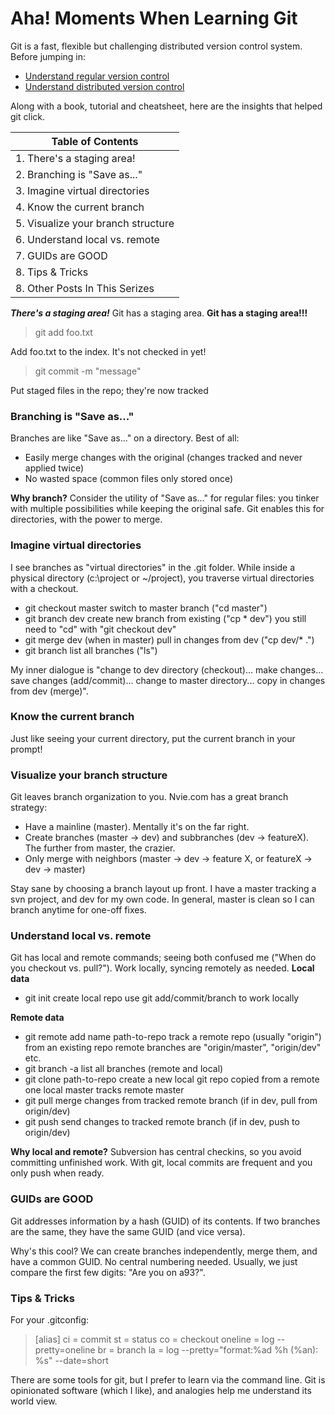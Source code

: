 # Aha! Moments When Learning Git

Git is a fast, flexible but challenging distributed version control system. Before jumping in:
* [Understand regular version control](https://betterexplained.com/articles/a-visual-guide-to-version-control/)
* [Understand distributed version control](https://betterexplained.com/articles/intro-to-distributed-version-control-illustrated/)

Along with a book, tutorial and cheatsheet, here are the insights that helped git click.

|Table of Contents        | 
| ------------- |
| 1. There's a staging area!   | 
| 2. Branching is "Save as..."     |
| 3. Imagine virtual directories | 
| 4. Know the current branch | 
| 5. Visualize your branch structure | 
| 6. Understand local vs. remote | 
| 7. GUIDs are GOOD | 
| 8. Tips & Tricks | 
| 8. Other Posts In This Serizes | 

**_There's a staging area!_**
Git has a staging area. **Git has a staging area!!!**
> git add foo.txt
  
Add foo.txt to the index. It's not checked in yet!
>  git commit -m "message"

Put staged files in the repo; they're now tracked

### Branching is "Save as..."
Branches are like "Save as..." on a directory. Best of all:
* Easily merge changes with the original (changes tracked and never applied twice)
* No wasted space (common files only stored once)

**Why branch?** Consider the utility of "Save as..." for regular files: you tinker with multiple possibilities while keeping the original safe. Git enables this for directories, with the power to merge.

### Imagine virtual directories
I see branches as "virtual directories" in the .git folder. While inside a physical directory (c:\project or ~/project), you traverse virtual directories with a checkout.

* git checkout master
switch to master branch ("cd master")
* git branch dev
create new branch from existing ("cp * dev")
you still need to "cd" with "git checkout dev"
* git merge dev
(when in master) pull in changes from dev ("cp dev/* .")
* git branch
list all branches ("ls")

My inner dialogue is "change to dev directory (checkout)... make changes... save changes (add/commit)... change to master directory... copy in changes from dev (merge)".
### Know the current branch
Just like seeing your current directory, put the current branch in your prompt!

### Visualize your branch structure
Git leaves branch organization to you. Nvie.com has a great branch strategy:


* Have a mainline (master). Mentally it's on the far right.
* Create branches (master -> dev) and subbranches (dev -> featureX). The further from master, the crazier.
* Only merge with neighbors (master -> dev -> feature X, or featureX -> dev -> master)

Stay sane by choosing a branch layout up front. I have a master tracking a svn project, and dev for my own code. In general, master is clean so I can branch anytime for one-off fixes.

### Understand local vs. remote
Git has local and remote commands; seeing both confused me ("When do you checkout vs. pull?"). Work locally, syncing remotely as needed.
**Local data**
* git init
create local repo
use git add/commit/branch to work locally

**Remote data**

* git remote add name path-to-repo
track a remote repo (usually "origin") from an existing repo
remote branches are "origin/master", "origin/dev" etc.
* git branch -a
list all branches (remote and local)
* git clone path-to-repo
create a new local git repo copied from a remote one
local master tracks remote master
* git pull
merge changes from tracked remote branch (if in dev, pull from origin/dev)
* git push
send changes to tracked remote branch (if in dev, push to origin/dev)

**Why local and remote?** Subversion has central checkins, so you avoid committing unfinished work. With git, local commits are frequent and you only push when ready.

### GUIDs are GOOD
Git addresses information by a hash (GUID) of its contents. If two branches are the same, they have the same GUID (and vice versa).

Why's this cool? We can create branches independently, merge them, and have a common GUID. No central numbering needed. Usually, we just compare the first few digits: "Are you on a93?".

### Tips & Tricks
For your .gitconfig:

> [alias]
        ci = commit
        st = status
        co = checkout
        oneline = log --pretty=oneline
        br = branch
        la = log --pretty="format:%ad %h (%an): %s" --date=short
        
There are some tools for git, but I prefer to learn via the command line. Git is opinionated software (which I like), and analogies help me understand its world view.




